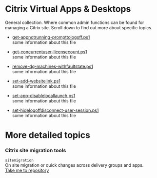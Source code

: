 # Citrix Virtual Apps & Desktops
General collection. Where common admin functions can be found for managing a Citrix site. Scroll down to find out more about specific topics.
- [get-appnotrunning-prompttologoff.ps1](get-appnotrunning-prompttologoff.ps1) <br>
some information about this file
 
- [get-concurrentuser-licensecount.ps1](get-concurrentuser-licensecount.ps1) <br>
some information about this file

- [remove-dg-machines-withfaultstate.ps1]() <br>
some information about this file
  
- [set-add-websitelink.ps1]() <br>
some information about this file

- [set-app-disablelocallaunch.ps1]() <br>
some information about this file

- [set-hidelogoffdisconnect-user-session.ps1]() <br>
some information about this file

# More detailed topics
### Citrix site migration tools <br>
`sitemigration` <br>
On site migration or quick changes across delivery groups and apps. <br>
[Take me to repository](sitemigration)
